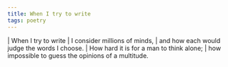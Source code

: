 ```yaml
---
title: When I try to write
tags: poetry
---
```


| When I try to write
| I consider millions of minds,
| and how each would judge the words I choose.
| How hard it is for a man to think alone;
| how impossible to guess the opinions of a multitude.
